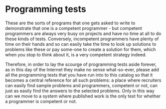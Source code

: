 # Programming tests

These are the sorts of programs that one gets asked to write to demonstrate that one is a competent programmer - but competent programmers are always very busy on projects and have no time at all to do these kinds of tests. Conversely, incompetent programmers have plenty of time on their hands and so can easily take the time to look up solutions to problems like these or pay some-one to create a solution for them, which when you stop to think about it, is a very competent strategy indeed.

Therefore, in order to lay the scourge of programming tests aside forever, as in this day of the Internet they make no sense what-so-ever, please add all the programming tests that you have run into to this catalog so that it becomes a central reference for all such problems: a place where recruiters can easily find sample problems and programmers, competent or not, can just as easily find the answers to the selected problems.  Only in this way can we move to a system where published work is the only test for whether a programmer is competent or not.

